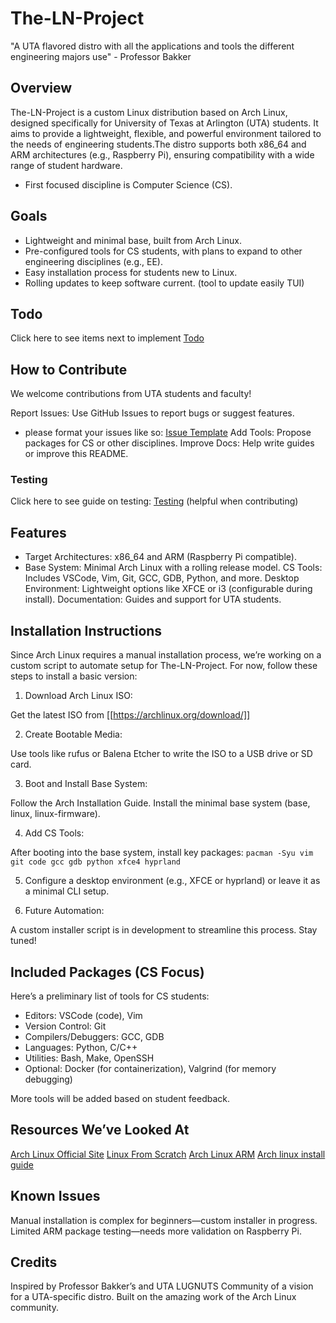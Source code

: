 # The-LN-Project
"A UTA flavored distro with all the applications and tools the different engineering majors use" - Professor Bakker

## Overview
The-LN-Project is a custom Linux distribution based on Arch Linux, designed specifically for University of Texas at Arlington (UTA) students. It aims to provide a lightweight, flexible, and powerful environment tailored to the needs of engineering students.The distro supports both x86_64 and ARM architectures (e.g., Raspberry Pi), ensuring compatibility with a wide range of student hardware.

* First focused discipline is Computer Science (CS). 

## Goals 

* Lightweight and minimal base, built from Arch Linux.
* Pre-configured tools for CS students, with plans to expand to other engineering disciplines (e.g., EE).
* Easy installation process for students new to Linux.
* Rolling updates to keep software current. (tool to update easily TUI)

## Todo
Click here to see items next to implement [Todo](TODO.md)

## How to Contribute
We welcome contributions from UTA students and faculty!

Report Issues: Use GitHub Issues to report bugs or suggest features.
* please format your issues like so: [Issue Template](docs/issues.md)
Add Tools: Propose packages for CS or other disciplines.
Improve Docs: Help write guides or improve this README.

### Testing

Click here to see guide on testing: [Testing](docs/testing.md)
(helpful when contributing)

## Features

* Target Architectures: x86_64 and ARM (Raspberry Pi compatible).
* Base System: Minimal Arch Linux with a rolling release model.
CS Tools: Includes VSCode, Vim, Git, GCC, GDB, Python, and more.
Desktop Environment: Lightweight options like XFCE or i3 (configurable during install).
Documentation: Guides and support for UTA students.


## Installation Instructions

Since Arch Linux requires a manual installation process, we’re working on a custom script to automate setup for The-LN-Project. For now, follow these steps to install a basic version:

1. Download Arch Linux ISO:

Get the latest ISO from [[https://archlinux.org/download/]]

2. Create Bootable Media:

Use tools like rufus or Balena Etcher to write the ISO to a USB drive or SD card.


3. Boot and Install Base System:

Follow the Arch Installation Guide.
Install the minimal base system (base, linux, linux-firmware).


4. Add CS Tools:

After booting into the base system, install key packages:
``` pacman -Syu vim git code gcc gdb python xfce4 hyprland ```


5. Configure a desktop environment (e.g., XFCE or hyprland) or leave it as a minimal CLI setup.


6. Future Automation:

A custom installer script is in development to streamline this process. Stay tuned!



## Included Packages (CS Focus)
Here’s a preliminary list of tools for CS students:

* Editors: VSCode (code), Vim
* Version Control: Git
* Compilers/Debuggers: GCC, GDB
* Languages: Python, C/C++
* Utilities: Bash, Make, OpenSSH
* Optional: Docker (for containerization), Valgrind (for memory debugging)

More tools will be added based on student feedback.


## Resources We’ve Looked At

[Arch Linux Official Site](https://archlinux.org)
[Linux From Scratch](https://linuxfromscratch.org)
[Arch Linux ARM](https://archlinuxarm.org/)
[Arch linux install guide](https://arch.d3sox.me/installation/setup-users)


## Known Issues

Manual installation is complex for beginners—custom installer in progress.
Limited ARM package testing—needs more validation on Raspberry Pi.


## Credits

Inspired by Professor Bakker’s and UTA LUGNUTS Community of a vision for a UTA-specific distro.
Built on the amazing work of the Arch Linux community.

